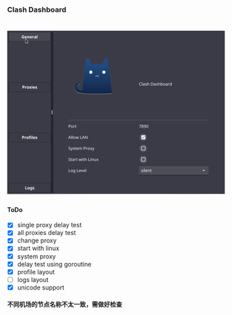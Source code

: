 ### Clash Dashboard

<h1 align="center">
  <img src="https://github.com/dmzlingyin/clashG/blob/main/data/clash.png" alt="clashG">
</h1>

#### ToDo
- [x] single proxy delay test
- [x] all proxies delay test
- [x] change proxy
- [x] start with linux
- [x] system proxy
- [x] delay test using goroutine
- [x] profile layout
- [ ] logs layout
- [x] unicode support

#### 不同机场的节点名称不太一致，需做好检查
